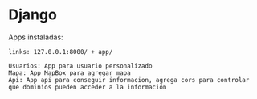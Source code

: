 # Django
    
Apps instaladas:
    
    links: 127.0.0.1:8000/ + app/
    
    Usuarios: App para usuario personalizado
    Mapa: App MapBox para agregar mapa
    Api: App api para conseguir informacion, agrega cors para controlar que dominios pueden acceder a la información

